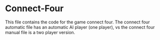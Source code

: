# Connect-Four
This file contains the code for the game connect four. The connect four automatic file has an automatic AI player (one player), vs the connect four manual file is a two player version.
